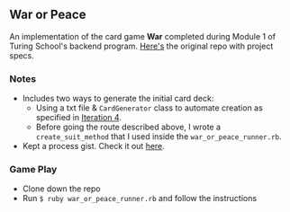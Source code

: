 ## War or Peace

An implementation of the card game **War** completed during Module 1 of Turing School's backend program. [Here's](https://github.com/turingschool/backend-curriculum-site/tree/gh-pages/module1/projects/war_or_peace) the original repo with project specs.

### Notes

* Includes two ways to generate the initial card deck:
  - Using a txt file & `CardGenerator` class to automate creation as specified in [Iteration 4](https://github.com/turingschool/backend-curriculum-site/blob/gh-pages/module1/projects/war_or_peace/iteration4.md).
  - Before going the route described above, I wrote a `create_suit_method` that I used inside the `war_or_peace_runner.rb`.
* Kept a process gist. Check it out [here](https://gist.github.com/gabichuelas/5c3ee5a11adbdb32c15ffdb81dc7c024).

### Game Play

- Clone down the repo 
- Run `$ ruby war_or_peace_runner.rb` and follow the instructions
